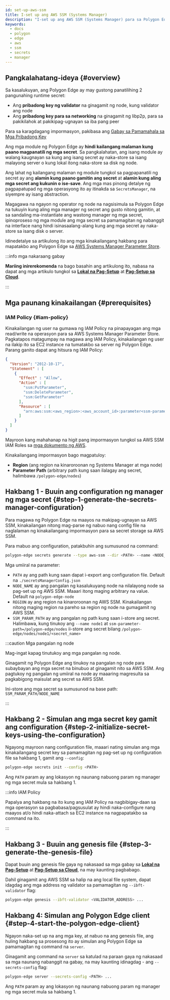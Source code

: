 ```yaml
---
id: set-up-aws-ssm
title: I-set up ang AWS SSM (Systems Manager)
description: "I-set up ang AWS SSM (Systems Manager) para sa Polygon Edge."
keywords:
  - docs
  - polygon
  - edge
  - aws
  - ssm
  - secrets
  - manager
---
```


## Pangkalahatang-ideya {#overview}

Sa kasalukuyan, ang Polygon Edge ay may gustong panatilihing 2 pangunahing runtime secret:
* Ang **pribadong key ng validator** na ginagamit ng node, kung validator ang node
* Ang **pribadong key para sa networking** na ginagamit ng libp2p, para sa pakikilahok at pakikipag-ugnayan sa iba pang peer

Para sa karagdagang impormasyon, pakibasa ang [Gabay sa Pamamahala sa Mga Pribadong Key](/docs/edge/configuration/manage-private-keys)

Ang mga module ng Polygon Edge ay **hindi kailangang malaman kung paano magpanatili ng mga secret**. Sa pangkalahatan, ang isang module ay walang kaugnayan sa kung ang
isang secret ay naka-store sa isang malayong server o kung lokal itong naka-store sa disk ng node.

Ang lahat ng kailangang malaman ng module tungkol sa pagpapanatili ng secret ay ang **alamin kung paano gamitin ang secret** at **alamin kung aling mga secret ang kukunin
o ise-save**. Ang mga mas pinong detalye ng pagpapatupad ng mga operasyong ito ay itinakda sa `SecretsManager`, na siyempre ay isang abstraction.

Magagawa na ngayon ng operator ng node na nagsisimula sa Polygon Edge na tukuyin kung aling mga manager ng secret ang gusto nitong gamitin, at sa sandaling
ma-instantiate ang wastong manager ng mga secret, ipinoproseso ng mga module ang mga secret sa pamamagitan ng nabanggit na interface
nang hindi isinasaalang-alang kung ang mga secret ay naka-store sa isang disk o server.

Idinedetalye sa artikulong ito ang mga kinakailangang hakbang para mapatakbo ang Polygon Edge sa
[AWS Systems Manager Parameter Store](https://docs.aws.amazon.com/systems-manager/latest/userguide/systems-manager-parameter-store.html).

:::info mga nakaraang gabay

**Mariing inirerekomenda** na bago basahin ang artikulong ito, nabasa na dapat ang mga artikulo tungkol sa [**Lokal na Pag-Setup**](/docs/edge/get-started/set-up-ibft-locally)
at [**Pag-Setup sa Cloud**](/docs/edge/get-started/set-up-ibft-on-the-cloud).

:::


## Mga paunang kinakailangan {#prerequisites}
### IAM Policy {#iam-policy}
Kinakailangan ng user na gumawa ng IAM Policy na pinapayagan ang mga read/write na operasyon para sa AWS Systems Manager Parameter Store.
Pagkatapos matagumpay na magawa ang IAM Policy, kinakailangan ng user na ilakip ito sa EC2 instance na tumatakbo sa server ng Polygon Edge.
Parang ganito dapat ang hitsura ng IAM Policy:
```json
{
  "Version": "2012-10-17",
  "Statement" : [
    {
      "Effect" : "Allow",
      "Action" : [
        "ssm:PutParameter",
        "ssm:DeleteParameter",
        "ssm:GetParameter"
      ],
      "Resource" : [
        "arn:aws:ssm:<aws_region>:<aws_account_id>:parameter<ssm-parameter-path>*"
      ]
    }
  ]
}
```
Mayroon kang mahahanap na higit pang impormasyon tungkol sa AWS SSM IAM Roles sa [mga dokumento ng AWS](https://docs.aws.amazon.com/systems-manager/latest/userguide/setup-instance-profile.html).

Kinakailangang impormasyon bago magpatuloy:
* **Region** (ang region na kinaroroonan ng Systems Manager at mga node)
* **Parameter Path** (arbitrary path kung saan ilalagay ang secret, halimbawa `/polygon-edge/nodes`)

## Hakbang 1 - Buuin ang configuration ng manager ng mga secret {#step-1-generate-the-secrets-manager-configuration}

Para magawa ng Polygon Edge na maayos na makipag-ugnayan sa AWS SSM, kinakailangan nitong mag-parse ng
nabuo nang config file na naglalaman ng kinakailangang impormasyon para sa secret storage sa AWS SSM.

Para mabuo ang configuration, patakbuhin ang sumusunod na command:

```bash
polygon-edge secrets generate --type aws-ssm --dir <PATH> --name <NODE_NAME> --extra region=<REGION>,ssm-parameter-path=<SSM_PARAM_PATH>
```

Mga umiiral na parameter:
* `PATH` ay ang path kung saan dapat i-export ang configuration file. Default na `./secretsManagerConfig.json`
* `NODE_NAME` ay ang pangalan ng kasalukuyang node na nilalayong node sa pag-set up ng AWS SSM. Maaari itong maging arbitrary na value. Default na `polygon-edge-node`
* `REGION` ay ang region na kinaroroonan ng AWS SSM. Kinakailangan nitong maging region na pareho sa region ng node na gumagamit ng AWS SSM.
* `SSM_PARAM_PATH` ay ang pangalan ng path kung saan i-store ang secret. Halimbawa, kung tinukoy ang `--name node1` at `ssm-parameter-path=/polygon-edge/nodes`
ii-store ang secret bilang `/polygon-edge/nodes/node1/<secret_name>`

:::caution Mga pangalan ng node

Mag-ingat kapag tinutukoy ang mga pangalan ng node.

Ginagamit ng Polygon Edge ang tinukoy na pangalan ng node para subaybayan ang mga secret na binubuo at ginagamit nito sa AWS SSM.
Ang pagtukoy ng pangalan ng umiiral na node ay maaaring magresulta sa pagkabigong maisulat ang secret sa AWS SSM.

Ini-store ang mga secret sa sumusunod na base path: `SSM_PARAM_PATH/NODE_NAME`

:::

## Hakbang 2 - Simulan ang mga secret key gamit ang configuration {#step-2-initialize-secret-keys-using-the-configuration}

Ngayong mayroon nang configuration file, maaari nating simulan ang mga kinakailangang secret key sa pamamagitan ng pag-set up ng configuration
file sa hakbang 1, gamit ang `--config`:

```bash
polygon-edge secrets init --config <PATH>
```

Ang `PATH` param ay ang lokasyon ng naunang nabuong param ng manager ng mga secret mula sa hakbang 1.

:::info IAM Policy

Papalya ang hakbang na ito kung ang IAM Policy na nagbibigay-daan sa mga operasyon sa pagbabasa/pagsusulat ay hindi naka-configure nang maayos at/o hindi naka-attach sa EC2 instance na nagpapatakbo sa command na ito.

:::

## Hakbang 3 - Buuin ang genesis file {#step-3-generate-the-genesis-file}

Dapat buuin ang genesis file gaya ng nakasaad sa mga gabay sa [**Lokal na Pag-Setup**](/docs/edge/get-started/set-up-ibft-locally)
at [**Pag-Setup sa Cloud**](/docs/edge/get-started/set-up-ibft-on-the-cloud), na may kaunting pagbabago.

Dahil ginagamit ang AWS SSM sa halip na ang local file system, dapat idagdag ang mga address ng validator sa pamamagitan ng `--ibft-validator` flag:
```bash
polygon-edge genesis --ibft-validator <VALIDATOR_ADDRESS> ...
```

## Hakbang 4: Simulan ang Polygon Edge client {#step-4-start-the-polygon-edge-client}

Ngayon naka-set up na ang mga key, at nabuo na ang genesis file, ang huling hakbang sa prosesong ito ay simulan ang
Polygon Edge sa pamamagitan ng command na `server`.

Ginagamit ang command na `server` sa katulad na paraan gaya ng nakasaad sa mga naunang nabanggit na gabay, na may kaunting idinagdag - ang `--secrets-config` flag:
```bash
polygon-edge server --secrets-config <PATH> ...
```

Ang `PATH` param ay ang lokasyon ng naunang nabuong param ng manager ng mga secret mula sa hakbang 1.